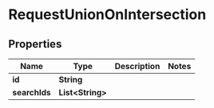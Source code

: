 
# RequestUnionOnIntersection

## Properties
Name | Type | Description | Notes
------------ | ------------- | ------------- | -------------
**id** | **String** |  | 
**searchIds** | **List&lt;String&gt;** |  | 



